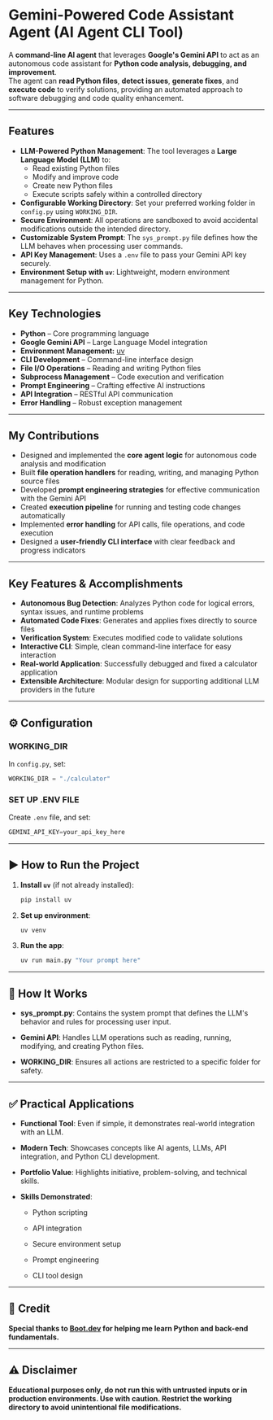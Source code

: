 # Gemini-Powered Code Assistant Agent (AI Agent CLI Tool)

A **command-line AI agent** that leverages **Google's Gemini API** to act as an autonomous code assistant for **Python code analysis, debugging, and improvement**.  
The agent can **read Python files**, **detect issues**, **generate fixes**, and **execute code** to verify solutions, providing an automated approach to software debugging and code quality enhancement.


---

## Features
- **LLM-Powered Python Management**: The tool leverages a **Large Language Model (LLM)** to:
  - Read existing Python files
  - Modify and improve code
  - Create new Python files
  - Execute scripts safely within a controlled directory
- **Configurable Working Directory**: Set your preferred working folder in `config.py` using `WORKING_DIR`.
- **Secure Environment**: All operations are sandboxed to avoid accidental modifications outside the intended directory.
- **Customizable System Prompt**: The `sys_prompt.py` file defines how the LLM behaves when processing user commands.
- **API Key Management**: Uses a `.env` file to pass your Gemini API key securely.
- **Environment Setup with `uv`**: Lightweight, modern environment management for Python.

---

## Key Technologies
- **Python** – Core programming language
- **Google Gemini API** – Large Language Model integration
- **Environment Management:** [uv](https://github.com/astral-sh/uv)
- **CLI Development** – Command-line interface design
- **File I/O Operations** – Reading and writing Python files
- **Subprocess Management** – Code execution and verification
- **Prompt Engineering** – Crafting effective AI instructions
- **API Integration** – RESTful API communication
- **Error Handling** – Robust exception management

---

## My Contributions
- Designed and implemented the **core agent logic** for autonomous code analysis and modification
- Built **file operation handlers** for reading, writing, and managing Python source files
- Developed **prompt engineering strategies** for effective communication with the Gemini API
- Created **execution pipeline** for running and testing code changes automatically
- Implemented **error handling** for API calls, file operations, and code execution
- Designed a **user-friendly CLI interface** with clear feedback and progress indicators

---

## Key Features & Accomplishments
- **Autonomous Bug Detection**: Analyzes Python code for logical errors, syntax issues, and runtime problems
- **Automated Code Fixes**: Generates and applies fixes directly to source files
- **Verification System**: Executes modified code to validate solutions
- **Interactive CLI**: Simple, clean command-line interface for easy interaction
- **Real-world Application**: Successfully debugged and fixed a calculator application
- **Extensible Architecture**: Modular design for supporting additional LLM providers in the future

---


## ⚙️ Configuration

### **WORKING_DIR**
In `config.py`, set:
```python
WORKING_DIR = "./calculator"
```

### **SET UP .ENV FILE**
Create `.env` file, and set:
```python
GEMINI_API_KEY=your_api_key_here
```
---

## ▶️ How to Run the Project

1. **Install `uv`** (if not already installed):
   ```bash
   pip install uv
   ```
2. **Set up environment**:
   ```bash
   uv venv
   ```
3. **Run the app**:
   ```bash
   uv run main.py "Your prompt here"
   
---

## 🧠 How It Works

- **sys_prompt.py**: Contains the system prompt that defines the LLM's behavior and rules for processing user input.

- **Gemini API**: Handles LLM operations such as reading, running, modifying, and creating Python files.

- **WORKING_DIR**: Ensures all actions are restricted to a specific folder for safety.

---

## ✅ Practical Applications

- **Functional Tool**: Even if simple, it demonstrates real-world integration with an LLM.

- **Modern Tech**: Showcases concepts like AI agents, LLMs, API integration, and Python CLI development.

- **Portfolio Value**: Highlights initiative, problem-solving, and technical skills.

- **Skills Demonstrated**:

  - Python scripting

  - API integration

  - Secure environment setup

  - Prompt engineering

  - CLI tool design

---

## 🙌 Credit

**Special thanks to [Boot.dev](https://www.boot.dev) for helping me learn Python and back-end fundamentals.**

---

## ⚠️ Disclaimer

**Educational purposes only, do not run this with untrusted inputs or in production environments. Use with caution. Restrict the working directory to avoid unintentional file modifications.**












